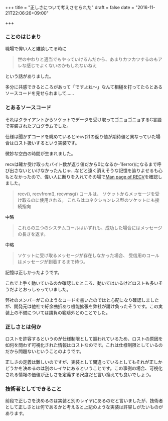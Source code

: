 +++
title = "正しさについて考えさせられた"
draft = false
date = "2016-11-21T22:06:26+09:00"

+++

### ことのはじまり

職場で偉い人と雑談してる時に

> 世の中わりと適当でもやっていけるんだから、あまりカツカツするのもアレな感じでよくないのかもしれないねえ

という話がありました。

多分に共感できるところがあって「ですよね～」なんて相槌を打ってたらとあるソースコードを見せられまして……

### とあるソースコード

それはクライアントからソケットでデータを受け取ってゴニョゴニョするC言語で実装されたプログラムでした。

仕様は聞かずコードを眺めているとrecv(2)の返り値が期待値と異なっていた場合はロスト扱いするという実装です。

微妙な空白の時間が生まれました。

recvは確か受け取ったバイト数が返り値だから0になるか-1(error)になるまで呼び出さないといけなかったんじゃ…などと遠く消えそうな記憶を辿りよせるも心もとなかったので、偉い人に断りを入れてその場で[Man page of RECV](https://linuxjm.osdn.jp/html/LDP_man-pages/man2/recv.2.html)を確認しました。

> recv(), recvfrom(), recvmsg() コールは、 ソケットからメッセージを受け取るのに使用される。 これらはコネクションレス型のソケットにも接続指向

中略

> これらの三つのシステムコールはいずれも、成功した場合にはメッセージの長さを返す。

中略

> ソケットに受け取るメッセージが存在しなかった場合、 受信用のコールはメッセージが到着するまで待つ。

記憶は正しかったようです。

これで上手く動いているのか確認したところ、動いてはいるけどロストも多いそうだよとおっしゃっていました。

弊社のメンバーがこのようなコードを書いたのではと心配になり確認しましたが、開発元は他社で紆余曲折あり機能拡張を弊社が請け負ったそうです。この実装上の不備については請負の範疇外とのことでした。

### 正しさとは何か

ロストを許容するというのが仕様制限として謳われているため、ロストの原因を如何を問わず可視化された情報はロストなのです。これは仕様制限としているのだから問題ないということのようです。

正しさの定義は難しいのですが、実装として間違っているとしてもそれが正しかどうかを決めるのは別のレイヤにあるということです。この事例の場合、可視化される情報の価値が正しさを定義する尺度だと言い換えても良いでしょう。

### 技術者としてできること

前段で正しさを決めるのは実装と別のレイヤにあるのだと言いましたが、技術者として正しさとは何であるかと考えると上記のような実装は許容しがたいものがあります。
